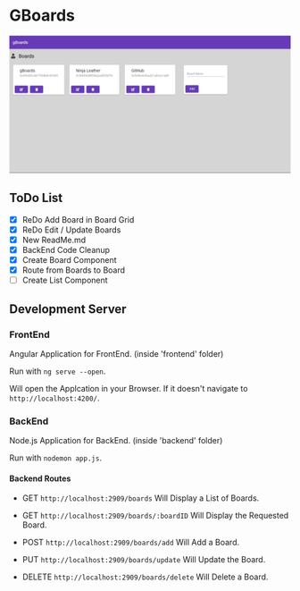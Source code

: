 # GBoards

![gBoards](https://raw.githubusercontent.com/StereoPT/gBoards/master/screens/gBoards_011.jpg)

## ToDo List

- [x] ReDo Add Board in Board Grid
- [x] ReDo Edit / Update Boards
- [x] New ReadMe.md
- [x] BackEnd Code Cleanup
- [x] Create Board Component
- [x] Route from Boards to Board
- [ ] Create List Component

## Development Server

### FrontEnd

Angular Application for FrontEnd. (inside 'frontend' folder)

Run with `ng serve --open`.

Will open the Applcation in your Browser. If it doesn't navigate to `http://localhost:4200/`.


### BackEnd

Node.js Application for BackEnd. (inside 'backend' folder)

Run with `nodemon app.js`.

#### Backend Routes

- GET `http://localhost:2909/boards` Will Display a List of Boards.
- GET `http://localhost:2909/boards/:boardID` Will Display the Requested Board.

- POST `http://localhost:2909/boards/add` Will Add a Board.
- PUT `http://localhost:2909/boards/update` Will Update the Board.
- DELETE `http://localhost:2909/boards/delete` Will Delete a Board.
